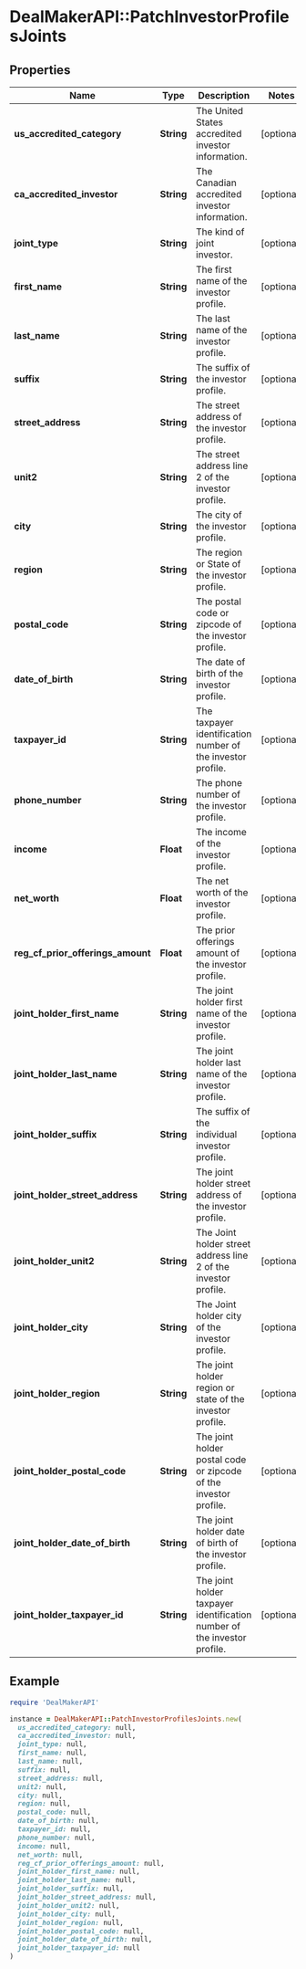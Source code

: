 # DealMakerAPI::PatchInvestorProfilesJoints

## Properties

| Name | Type | Description | Notes |
| ---- | ---- | ----------- | ----- |
| **us_accredited_category** | **String** | The United States accredited investor information. | [optional] |
| **ca_accredited_investor** | **String** | The Canadian accredited investor information. | [optional] |
| **joint_type** | **String** | The kind of joint investor. | [optional] |
| **first_name** | **String** | The first name of the investor profile. | [optional] |
| **last_name** | **String** | The last name of the investor profile. | [optional] |
| **suffix** | **String** | The suffix of the investor profile. | [optional] |
| **street_address** | **String** | The street address of the investor profile. | [optional] |
| **unit2** | **String** | The street address line 2 of the investor profile. | [optional] |
| **city** | **String** | The city of the investor profile. | [optional] |
| **region** | **String** | The region or State of the investor profile. | [optional] |
| **postal_code** | **String** | The postal code or zipcode of the investor profile. | [optional] |
| **date_of_birth** | **String** | The date of birth of the investor profile. | [optional] |
| **taxpayer_id** | **String** | The taxpayer identification number of the investor profile. | [optional] |
| **phone_number** | **String** | The phone number of the investor profile. | [optional] |
| **income** | **Float** | The income of the investor profile. | [optional] |
| **net_worth** | **Float** | The net worth of the investor profile. | [optional] |
| **reg_cf_prior_offerings_amount** | **Float** | The prior offerings amount of the investor profile. | [optional] |
| **joint_holder_first_name** | **String** | The joint holder first name of the investor profile. | [optional] |
| **joint_holder_last_name** | **String** | The joint holder last name of the investor profile. | [optional] |
| **joint_holder_suffix** | **String** | The suffix of the individual investor profile. | [optional] |
| **joint_holder_street_address** | **String** | The joint holder street address of the investor profile. | [optional] |
| **joint_holder_unit2** | **String** | The Joint holder street address line 2 of the investor profile. | [optional] |
| **joint_holder_city** | **String** | The Joint holder city of the investor profile. | [optional] |
| **joint_holder_region** | **String** | The joint holder region or state of the investor profile. | [optional] |
| **joint_holder_postal_code** | **String** | The joint holder postal code or zipcode of the investor profile. | [optional] |
| **joint_holder_date_of_birth** | **String** | The joint holder date of birth of the investor profile. | [optional] |
| **joint_holder_taxpayer_id** | **String** | The joint holder taxpayer identification number of the investor profile. | [optional] |

## Example

```ruby
require 'DealMakerAPI'

instance = DealMakerAPI::PatchInvestorProfilesJoints.new(
  us_accredited_category: null,
  ca_accredited_investor: null,
  joint_type: null,
  first_name: null,
  last_name: null,
  suffix: null,
  street_address: null,
  unit2: null,
  city: null,
  region: null,
  postal_code: null,
  date_of_birth: null,
  taxpayer_id: null,
  phone_number: null,
  income: null,
  net_worth: null,
  reg_cf_prior_offerings_amount: null,
  joint_holder_first_name: null,
  joint_holder_last_name: null,
  joint_holder_suffix: null,
  joint_holder_street_address: null,
  joint_holder_unit2: null,
  joint_holder_city: null,
  joint_holder_region: null,
  joint_holder_postal_code: null,
  joint_holder_date_of_birth: null,
  joint_holder_taxpayer_id: null
)
```

